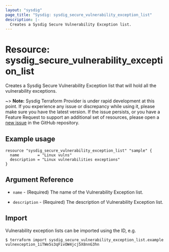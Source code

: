 ```yaml
---
layout: "sysdig"
page_title: "Sysdig: sysdig_secure_vulnerability_exception_list"
description: |-
  Creates a Sysdig Secure Vulnerability Exception list.
---
```


# Resource: sysdig\_secure\_vulnerability\_exception\_list

Creates a Sysdig Secure Vulnerability Exception list that will hold all the vulnerability exceptions.

~> **Note:** Sysdig Terraform Provider is under rapid development at this point. If you experience any issue or discrepancy while using it, please make sure you have the latest version. If the issue persists, or you have a Feature Request to support an additional set of resources, please open a [new issue](https://github.com/sysdiglabs/terraform-provider-sysdig/issues/new) in the GitHub repository.  

## Example usage

```hcl
resource "sysdig_secure_vulnerability_exception_list" "sample" {
  name        = "Linux vulns"
  description = "Linux vulnerabilities exceptions"
}
```

## Argument Reference

* `name` - (Required) The name of the Vulnerability Exception list.

* `description` - (Required) The description of Vulnerability Exception list.

## Import

Vulnerability exception lists can be imported using the ID, e.g.

```
$ terraform import sysdig_secure_vulnerability_exception_list.example vulnexception_1iTWe5s3qFivOW4jcj5X8nnG3hn
```